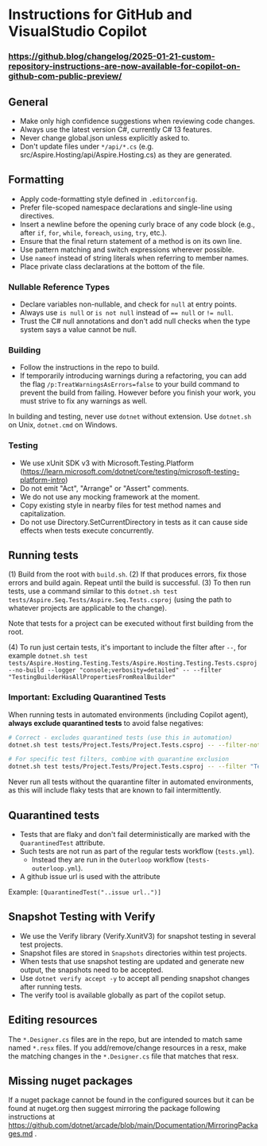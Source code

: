 # Instructions for GitHub and VisualStudio Copilot
### https://github.blog/changelog/2025-01-21-custom-repository-instructions-are-now-available-for-copilot-on-github-com-public-preview/

## General

* Make only high confidence suggestions when reviewing code changes.
* Always use the latest version C#, currently C# 13 features.
* Never change global.json unless explicitly asked to.
* Don't update files under `*/api/*.cs` (e.g. src/Aspire.Hosting/api/Aspire.Hosting.cs) as they are generated.

## Formatting

* Apply code-formatting style defined in `.editorconfig`.
* Prefer file-scoped namespace declarations and single-line using directives.
* Insert a newline before the opening curly brace of any code block (e.g., after `if`, `for`, `while`, `foreach`, `using`, `try`, etc.).
* Ensure that the final return statement of a method is on its own line.
* Use pattern matching and switch expressions wherever possible.
* Use `nameof` instead of string literals when referring to member names.
* Place private class declarations at the bottom of the file.

### Nullable Reference Types

* Declare variables non-nullable, and check for `null` at entry points.
* Always use `is null` or `is not null` instead of `== null` or `!= null`.
* Trust the C# null annotations and don't add null checks when the type system says a value cannot be null.

### Building

* Follow the instructions in the repo to build.
* If temporarily introducing warnings during a refactoring, you can add the flag `/p:TreatWarningsAsErrors=false` to your build command to prevent the build from failing. However before you finish your work, you must strive to fix any warnings as well.

In building and testing, never use `dotnet` without extension. Use `dotnet.sh` on Unix, `dotnet.cmd` on Windows.

### Testing

* We use xUnit SDK v3 with Microsoft.Testing.Platform (https://learn.microsoft.com/dotnet/core/testing/microsoft-testing-platform-intro)
* Do not emit "Act", "Arrange" or "Assert" comments.
* We do not use any mocking framework at the moment.
* Copy existing style in nearby files for test method names and capitalization.
* Do not use Directory.SetCurrentDirectory in tests as it can cause side effects when tests execute concurrently.

## Running tests

(1) Build from the root with `build.sh`.
(2) If that produces errors, fix those errors and build again. Repeat until the build is successful.
(3) To then run tests, use a command similar to this `dotnet.sh test tests/Aspire.Seq.Tests/Aspire.Seq.Tests.csproj` (using the path to whatever projects are applicable to the change).

Note that tests for a project can be executed without first building from the root.

(4) To run just certain tests, it's important to include the filter after `--`, for example `dotnet.sh test tests/Aspire.Hosting.Testing.Tests/Aspire.Hosting.Testing.Tests.csproj --no-build --logger "console;verbosity=detailed" -- --filter "TestingBuilderHasAllPropertiesFromRealBuilder"`

### Important: Excluding Quarantined Tests

When running tests in automated environments (including Copilot agent), **always exclude quarantined tests** to avoid false negatives:

```bash
# Correct - excludes quarantined tests (use this in automation)
dotnet.sh test tests/Project.Tests/Project.Tests.csproj -- --filter-not-trait "quarantined=true"

# For specific test filters, combine with quarantine exclusion
dotnet.sh test tests/Project.Tests/Project.Tests.csproj -- --filter "TestName" --filter-not-trait "quarantined=true"
```

Never run all tests without the quarantine filter in automated environments, as this will include flaky tests that are known to fail intermittently.

## Quarantined tests

- Tests that are flaky and don't fail deterministically are marked with the `QuarantinedTest` attribute.
- Such tests are not run as part of the regular tests workflow (`tests.yml`).
    - Instead they are run in the `Outerloop` workflow (`tests-outerloop.yml`).
- A github issue url is used with the attribute

Example: `[QuarantinedTest("..issue url..")]`

## Snapshot Testing with Verify

* We use the Verify library (Verify.XunitV3) for snapshot testing in several test projects.
* Snapshot files are stored in `Snapshots` directories within test projects.
* When tests that use snapshot testing are updated and generate new output, the snapshots need to be accepted.
* Use `dotnet verify accept -y` to accept all pending snapshot changes after running tests.
* The verify tool is available globally as part of the copilot setup.

## Editing resources

The `*.Designer.cs` files are in the repo, but are intended to match same named `*.resx` files. If you add/remove/change resources in a resx, make the matching changes in the `*.Designer.cs` file that matches that resx.

## Missing nuget packages

If a nuget package cannot be found in the configured sources but it can be found at nuget.org then suggest mirroring the package following instructions at https://github.com/dotnet/arcade/blob/main/Documentation/MirroringPackages.md .
